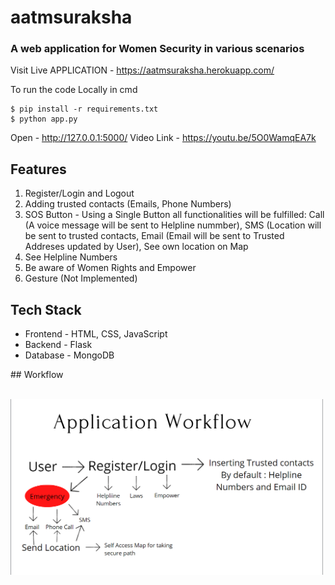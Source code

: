# aatmsuraksha
### A web application for Women Security in various scenarios

Visit Live APPLICATION - https://aatmsuraksha.herokuapp.com/

To run the code Locally in cmd
```
$ pip install -r requirements.txt 
$ python app.py
```
Open - http://127.0.0.1:5000/
Video Link - https://youtu.be/5O0WamqEA7k

## Features
<ol>
  <li>Register/Login and Logout</li>
  <li>Adding trusted contacts (Emails, Phone Numbers)</li>
  <li> SOS Button - Using a Single Button all functionalities will be fulfilled: Call (A voice message will be sent to Helpline nummber), SMS (Location will be sent to trusted contacts, Email (Email will be sent to Trusted Addreses updated by User), See own location on Map</li>
  <li>See Helpline Numbers</li>
  <li>Be aware of Women Rights and Empower</li>
  <li>Gesture (Not Implemented)</li>
</ol>

## Tech Stack
<ul>
  <li>Frontend - HTML, CSS, JavaScript </li>
  <li>Backend - Flask </li>
  <li> Database - MongoDB </li>
</ul>
## Workflow
<br></br>

<p>
  <img src = "/Screenshot (227).png" width='500'></img>
</p>

